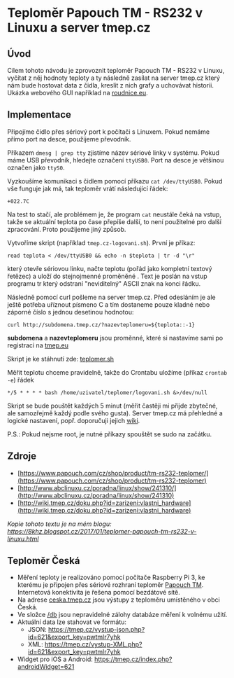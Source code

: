 Teploměr Papouch TM - RS232 v Linuxu a server tmep.cz
====

Úvod
----

Cílem tohoto návodu je zprovoznit teploměr Papouch TM - RS232 v Linuxu, vyčítat z něj hodnoty teploty a ty následně zasílat na server tmep.cz který nám bude hostovat data z čidla, kreslit z nich grafy a uchovávat historii. Ukázka webového GUI například na [roudnice.eu](http://www.roudnice.eu).

Implementace
---
Připojíme čidlo přes sériový port k počítači s Linuxem. Pokud nemáme přímo port na desce, použijeme převodník.

Příkazem `dmesg | grep tty` zjistíme název sériové linky v systému. Pokud máme USB převodník, hledejte označení `ttyUSB0`. Port na desce je většinou označen jako `ttyS0`.

Vyzkoušíme komunikaci s čidlem pomocí příkazu `cat /dev/ttyUSB0`. Pokud vše funguje jak má, tak teploměr vrátí následující řádek:

`+022.7C` 

Na test to stačí, ale problémem je, že program `cat` neustále čeká na vstup, takže se aktuální teplota po čase přepíše další, to není použitelné pro další zpracování. Proto použijeme jiný způsob.

Vytvoříme skript (například `tmep.cz-logovani.sh`). První je příkaz:

`read teplota < /dev/ttyUSB0 && echo -n $teplota | tr -d "\r"`

který otevře sériovou linku, načte teplotu (pořád jako kompletní textový řetězec) a uloží do stejnojmenné proměněné . Text je poslán na vstup programu tr který odstraní "neviditelný" ASCII znak na konci řádku.

Následně pomocí curl pošleme na server tmep.cz. Před odesláním je ale ještě potřeba uříznout písmeno C a tím dostaneme pouze kladné nebo záporné číslo s jednou desetinou hodnotou:

`curl http://subdomena.tmep.cz/?nazevteplomeru=${teplota::-1}`

**subdomena** a **nazevteplomeru** jsou proměnné, které si nastavíme sami po registraci na [tmep.eu](https://www.tmep.eu)

Skript je ke stáhnutí zde: [teplomer.sh](teplomer.sh)
 
Měřit teplotu chceme pravidelně, takže do Crontabu uložíme (příkaz `crontab -e`) řádek

`*/5 * * * * bash /home/uzivatel/teplomer/logovani.sh &>/dev/null`

Skript se bude pouštět každých 5 minut (měřit častěji mi přijde zbytečné, ale samozřejmě každý podle svého gusta). Server tmep.cz má přehledné a logické nastavení, popř. doporučuji jejich [wiki](http://wiki.tmep.cz/doku.php?id=cs:start).

P.S.: Pokud nejsme root, je nutné příkazy spouštět se sudo na začátku.

Zdroje
----
* [https://www.papouch.com/cz/shop/product/tm-rs232-teplomer/](https://www.papouch.com/cz/shop/product/tm-rs232-teplomer)
* [http://www.abclinuxu.cz/poradna/linux/show/241310/](http://www.abclinuxu.cz/poradna/linux/show/241310)
* [http://wiki.tmep.cz/doku.php?id=zarizeni:vlastni_hardware](http://wiki.tmep.cz/doku.php?id=zarizeni:vlastni_hardware)

*Kopie tohoto textu je na mém blogu: <https://8khz.blogspot.cz/2017/01/teplomer-papouch-tm-rs232-v-linuxu.html>*

Teploměr Česká
---------------
* Měření teploty je realizováno pomocí počítače Raspberry Pi 3, ke kterému je připojen přes sériové rozhraní teploměr [Papouch TM](https://www.papouch.com/cz/shop/product/tm-rs232-teplomer/). Internetová konektivita je řešena pomocí bezdátové sítě.
* Na adrese [ceska.tmep.cz](http://ceska.tmep.cz) jsou výstupy z teploměru umístěného v obci Česká.
* Ve složce [/db](/db) jsou nepravidelné zálohy databáze měření k volnému užití.
* Aktuální data lze stahovat ve formátu:
  * JSON: https://tmep.cz/vystup-json.php?id=621&export_key=pwtmlr7yhk 
  * XML: https://tmep.cz/vystup-XML.php?id=621&export_key=pwtmlr7yhk
* Widget pro iOS a Android: https://tmep.cz/index.php?androidWidget=621
